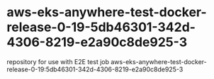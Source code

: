 # aws-eks-anywhere-test-docker-release-0-19-5db46301-342d-4306-8219-e2a90c8de925-3
repository for use with E2E test job aws-eks-anywhere-test-docker-release-0-19:5db46301-342d-4306-8219-e2a90c8de925-3
